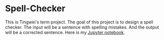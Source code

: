# Spell-Checker
This is Tingwei's term project. The goal of this project is to design a spell checker. The input will be a sentence with spelling mistakes. And the output will be a corrected sentence. Here is my [Jupyter notebook](https://github.com/Data-Science-for-Linguists-2019/Spell-Checker/blob/master/ELI_data_frame.ipynb).
